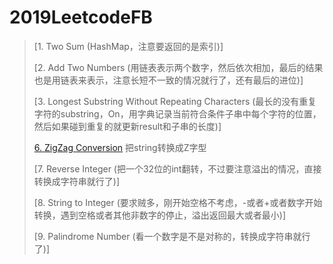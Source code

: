# 2019LeetcodeFB

> [1. Two Sum (HashMap，注意要返回的是索引)] 
> 
> [2. Add Two Numbers (用链表表示两个数字，然后依次相加，最后的结果也是用链表来表示，注意长短不一致的情况就行了，还有最后的进位)] 
> 
> [3. Longest Substring Without Repeating Characters (最长的没有重复字符的substring，On，用字典记录当前符合条件子串中每个字符的位置，然后如果碰到重复的就更新result和子串的长度)] 
> 
> [6. ZigZag Conversion](https://github.com/AlexQianYi/2019LeetcodeFB/blob/master/6.%20ZigZag%20Conversion.md) 把string转换成Z字型
> 
> [7. Reverse Integer (把一个32位的int翻转，不过要注意溢出的情况，直接转换成字符串就行了)] 
> 
> [8. String to Integer (要求贼多，刚开始空格不考虑，-或者+或者数字开始转换，遇到空格或者其他非数字的停止，溢出返回最大或者最小)] 
> 
> [9. Palindrome Number (看一个数字是不是对称的，转换成字符串就行了)] 